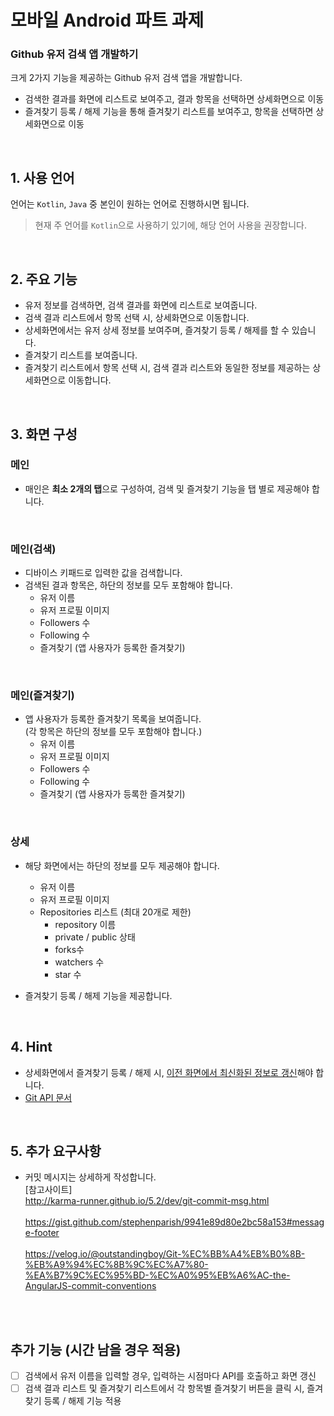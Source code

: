 # 모바일 Android 파트 과제

### Github 유저 검색 앱 개발하기
크게 2가지 기능을 제공하는 Github 유저 검색 앱을 개발합니다.</br>
- 검색한 결과를 화면에 리스트로 보여주고, 결과 항목을 선택하면 상세화면으로 이동</br>
- 즐겨찾기 등록 / 해제 기능을 통해 즐겨찾기 리스트를 보여주고, 항목을 선택하면 상세화면으로 이동</br>
</br>

## 1. 사용 언어
언어는 `Kotlin`, `Java` 중 본인이 원하는 언어로 진행하시면 됩니다.<br>
> 현재 주 언어를 `Kotlin`으로 사용하기 있기에, 해당 언어 사용을 권장합니다.

</br>

## 2. 주요 기능
- 유저 정보를 검색하면, 검색 결과를 화면에 리스트로 보여줍니다.
- 검색 결과 리스트에서 항목 선택 시, 상세화면으로 이동합니다.
- 상세화면에서는 유저 상세 정보를 보여주며, 즐겨찾기 등록 / 해제를 할 수 있습니다.
- 즐겨찾기 리스트를 보여줍니다.
- 즐겨찾기 리스트에서 항목 선택 시, 검색 결과 리스트와 동일한 정보를 제공하는 상세화면으로 이동합니다.

</br>

## 3. 화면 구성
### 메인
- 매인은 **최소 2개의 탭**으로 구성하여, 검색 및 즐겨찾기 기능을 탭 별로 제공해야 합니다.

</br>

### 메인(검색)
- 디바이스 키패드로 입력한 값을 검색합니다.
- 검색된 결과 항목은, 하단의 정보를 모두 포함해야 합니다.
  - 유저 이름
  - 유저 프로필 이미지
  - Followers 수
  - Following 수
  - 즐겨찾기 (앱 사용자가 등록한 즐겨찾기)

</br>

### 메인(즐겨찾기)
- 앱 사용자가 등록한 즐겨찾기 목록을 보여줍니다.<br>(각 항목은 하단의 정보를 모두 포함해야 합니다.)
  - 유저 이름
  - 유저 프로필 이미지
  - Followers 수
  - Following 수
  - 즐겨찾기 (앱 사용자가 등록한 즐겨찾기)

</br>

### 상세
- 해당 화면에서는 하단의 정보를 모두 제공해야 합니다.
  - 유저 이름
  - 유저 프로필 이미지
  - Repositories 리스트 (최대 20개로 제한)
    - repository 이름
    - private / public 상태
    - forks수
    - watchers 수
    - star 수
  
- 즐겨찾기 등록 / 해제 기능을 제공합니다.

</br>

## 4. Hint
- 상세화면에서 즐겨찾기 등록 / 해제 시, <u>이전 화면에서 최신화된 정보로 갱신</u>해야 합니다.
- [Git API 문서](https://docs.github.com/en/rest/reference/users)

<br>

## 5. 추가 요구사항
- 커밋 메시지는 상세하게 작성합니다.<br>
[참고사이트]<br>
<http://karma-runner.github.io/5.2/dev/git-commit-msg.html><br><br>
<https://gist.github.com/stephenparish/9941e89d80e2bc58a153#message-footer><br><br>
<https://velog.io/@outstandingboy/Git-%EC%BB%A4%EB%B0%8B-%EB%A9%94%EC%8B%9C%EC%A7%80-%EA%B7%9C%EC%95%BD-%EC%A0%95%EB%A6%AC-the-AngularJS-commit-conventions>

</br>
</br>

## 추가 기능 (시간 남을 경우 적용)
- [ ] 검색에서 유저 이름을 입력할 경우, 입력하는 시점마다 API를 호출하고 화면 갱신
- [ ] 검색 결과 리스트 및 즐겨찾기 리스트에서 각 항목별 즐겨찾기 버튼을 클릭 시, 즐겨찾기 등록 / 해제 기능 적용
